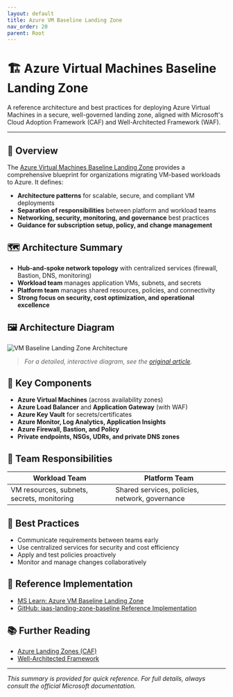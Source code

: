 ```yaml
---
layout: default
title: Azure VM Baseline Landing Zone
nav_order: 20
parent: Root
---
```


# 🏗️ Azure Virtual Machines Baseline Landing Zone

A reference architecture and best practices for deploying Azure Virtual Machines in a secure, well-governed landing zone, aligned with Microsoft's Cloud Adoption Framework (CAF) and Well-Architected Framework (WAF).

---

## 📖 Overview

The [Azure Virtual Machines Baseline Landing Zone](https://learn.microsoft.com/en-us/azure/architecture/virtual-machines/baseline-landing-zone) provides a comprehensive blueprint for organizations migrating VM-based workloads to Azure. It defines:

- **Architecture patterns** for scalable, secure, and compliant VM deployments
- **Separation of responsibilities** between platform and workload teams
- **Networking, security, monitoring, and governance** best practices
- **Guidance for subscription setup, policy, and change management**

## 🗺️ Architecture Summary

- **Hub-and-spoke network topology** with centralized services (firewall, Bastion, DNS, monitoring)
- **Workload team** manages application VMs, subnets, and secrets
- **Platform team** manages shared resources, policies, and connectivity
- **Strong focus on security, cost optimization, and operational excellence**

## 🖼️ Architecture Diagram

![VM Baseline Landing Zone Architecture](https://learn.microsoft.com/en-us/azure/architecture/virtual-machines/media/baseline-landing-zone.svg)

> _For a detailed, interactive diagram, see the [original article](https://learn.microsoft.com/en-us/azure/architecture/virtual-machines/baseline-landing-zone)._ 

## 🔑 Key Components

- **Azure Virtual Machines** (across availability zones)
- **Azure Load Balancer** and **Application Gateway** (with WAF)
- **Azure Key Vault** for secrets/certificates
- **Azure Monitor, Log Analytics, Application Insights**
- **Azure Firewall, Bastion, and Policy**
- **Private endpoints, NSGs, UDRs, and private DNS zones**

## 👥 Team Responsibilities

| Workload Team | Platform Team |
|---------------|--------------|
| VM resources, subnets, secrets, monitoring | Shared services, policies, network, governance |

## 📝 Best Practices

- Communicate requirements between teams early
- Use centralized services for security and cost efficiency
- Apply and test policies proactively
- Monitor and manage changes collaboratively

## 🚀 Reference Implementation

- [MS Learn: Azure VM Baseline Landing Zone](https://learn.microsoft.com/en-us/azure/architecture/virtual-machines/baseline-landing-zone)
- [GitHub: iaas-landing-zone-baseline Reference Implementation](https://github.com/mspnp/iaas-landing-zone-baseline)

## 📚 Further Reading

- [Azure Landing Zones (CAF)](https://learn.microsoft.com/en-us/azure/cloud-adoption-framework/ready/landing-zone)
- [Well-Architected Framework](https://learn.microsoft.com/en-us/azure/well-architected/)

---

_This summary is provided for quick reference. For full details, always consult the official Microsoft documentation._
